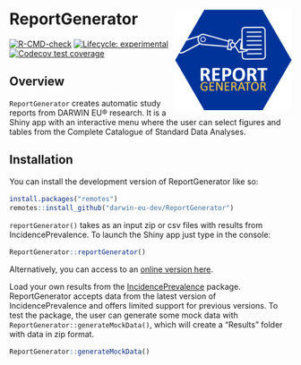 
<!-- README.md is generated from README.Rmd. Please edit that file -->

# ReportGenerator <img src="man/figures/logo.png" align="right" height="180" />

<!-- badges: start -->

[![R-CMD-check](https://github.com/darwin-eu-dev/ReportGenerator/actions/workflows/R-CMD-check.yaml/badge.svg)](https://github.com/darwin-eu-dev/ReportGenerator/actions/workflows/R-CMD-check.yaml)
[![Lifecycle:
experimental](https://img.shields.io/badge/lifecycle-experimental-orange.svg)](https://lifecycle.r-lib.org/articles/stages.html#experimental)
[![Codecov test
coverage](https://codecov.io/github/darwin-eu-dev/ReportGenerator/branch/develop/graph/badge.svg)](https://app.codecov.io/github/darwin-eu-dev/ReportGenerator?branch=develop)
<!-- badges: end -->

## Overview

`ReportGenerator` creates automatic study reports from DARWIN EU®
research. It is a Shiny app with an interactive menu where the user can
select figures and tables from the Complete Catalogue of Standard Data
Analyses.

## Installation

You can install the development version of ReportGenerator like so:

``` r
install.packages("remotes")
remotes::install_github("darwin-eu-dev/ReportGenerator")
```

`reportGenerator()` takes as an input zip or csv files with results from
IncidencePrevalence. To launch the Shiny app just type in the console:

``` r
ReportGenerator::reportGenerator()
```

Alternatively, you can access to an [online version
here](https://data-dev.darwin-eu.org/content/46c367cd-6e29-4382-9d7d-aff8caaa582a/).

Load your own results from the
[IncidencePrevalence](https://darwin-eu.github.io/IncidencePrevalence/)
package. ReportGenerator accepts data from the latest version of
IncidencePrevalence and offers limited support for previous versions. To
test the package, the user can generate some mock data with
`ReportGenerator::generateMockData()`, which will create a “Results”
folder with data in zip format.

``` r
ReportGenerator::generateMockData()
```
